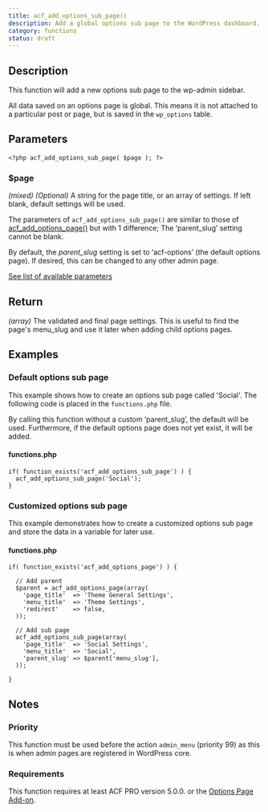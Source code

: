 ```yaml
---
title: acf_add_options_sub_page()
description: Add a global options sub page to the WordPress dashboard.
category: functions
status: draft
---
```


## Description
This function will add a new options sub page to the wp-admin sidebar.

All data saved on an options page is global. This means it is not attached to a particular post or page, but is saved in the `wp_options` table.

## Parameters
```
<?php acf_add_options_sub_page( $page ); ?>
```

### $page
*(mixed)* *(Optional)* A string for the page title, or an array of settings. If left blank, default settings will be used.

The parameters of `acf_add_options_sub_page()` are similar to those of [acf_add_options_page()](https://www.advancedcustomfields.com/resources/acf_add_options_page/) but with 1 difference; The ‘parent_slug’ setting cannot be blank.

By default, the _parent_slug_ setting is set to ‘acf-options’ (the default options page). If desired, this can be changed to any other admin page.

[See list of available parameters](https://www.advancedcustomfields.com/resources/acf_add_options_page/)

## Return
*(array)* The validated and final page settings. This is useful to find the page's menu_slug and use it later when adding child options pages. 

## Examples

### Default options sub page
This example shows how to create an options sub page called 'Social'. The following code is placed in the `functions.php` file.

By calling this function without a custom ‘parent_slug’, the default will be used. Furthermore, if the default options page does not yet exist, it will be added.

#### functions.php
```
if( function_exists('acf_add_options_sub_page') ) {
  acf_add_options_sub_page('Social');
}
```

### Customized options sub page
This example demonstrates how to create a customized options sub page and store the data in a variable for later use.

#### functions.php
```
if( function_exists('acf_add_options_page') ) {
  
  // Add parent
  $parent = acf_add_options_page(array(
    'page_title'  => 'Theme General Settings',
    'menu_title'  => 'Theme Settings',
    'redirect'    => false,
  ));
  
  // Add sub page
  acf_add_options_sub_page(array(
    'page_title'  => 'Social Settings',
    'menu_title'  => 'Social',
    'parent_slug' => $parent['menu_slug'],
  ));
  
}
```

## Notes

### Priority
This function must be used before the action `admin_menu` (priority 99) as this is when admin pages are registered in WordPress core.

### Requirements
This function requires at least ACF PRO version 5.0.0. or the [Options Page Add-on](https://www.advancedcustomfields.com/add-ons/options-page/).
